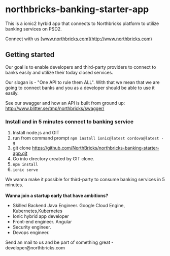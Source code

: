 # northbricks-banking-starter-app
This is a ionic2 hyrbid app that connects to Northbricks platform to utilize banking services on PSD2.

Connect with us [www.northbricks.com](http://www.northbricks.com)

##  Getting started
Our goal is to enable developers and third-party providers to connect to banks easily and utilize their today closed services. 

Our slogan is - "One API to rule them ALL". With that we mean that we are going to connect banks and you as a developer should be able to use it easily.

See our swagger and how an API is built from ground up:
http://www.blitter.se/tmp/northbricks/swagger/


### Install and in 5 minutes connect to banking service
1. Install node.js and GIT
2. run from command prompt `npm install ionic@latest cordova@latest -g`
3. git clone https://github.com/NorthBricks/northbricks-banking-starter-app.git
4. Go into directory created by GIT clone. 
5. `npm install`
6. `ionic serve`

We wanna make it possible for third-party to consume
  banking services in 5 minutes.
  <br><br>
  <b>Wanna join a startup early that have ambitions? </b>
  <ul>
    <li>Skilled Backend Java Engineer. Google Cloud Engine, Kubernetes,Kubernetes</li>
    <li>Ionic hybrid app developer </li>
    <li>Front-end engineer. Angular </li>
    <li>Security engineer.</li>
    <li>Devops engineer.</li>

  </ul>
  Send an mail to us and be part of something great - developer@northbricks.com
